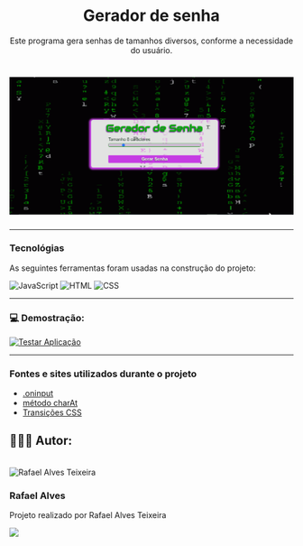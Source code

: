 
<h1 align="center">Gerador de senha</h1>
<p align="center">Este programa gera senhas de tamanhos diversos, conforme a necessidade do usuário.</p>

<h1 align="center">
  <img alt="gerador_senha" title="gerador_senha" src="gerador.gif"/>
</h1>

---
### Tecnológias

As seguintes ferramentas foram usadas na construção do projeto:

![JavaScript](https://img.shields.io/badge/-JavaScript-05122A?style=flat&logo=javascript)
![HTML](https://img.shields.io/badge/-HTML-05122A?style=flat&logo=HTML5)
![CSS](https://img.shields.io/badge/-CSS-05122A?style=flat&logo=CSS3&logoColor=1572B6)

---
### 💻 Demostração:

<a href="https://rafael-alves-teixeira.github.io/Gerador_de_Senha/" target="_blank"><img align="center" alt="Testar Aplicação" src="https://img.shields.io/badge/Clique_aqui_para_testar_a_página-b94f0e?style=flat&logoColor=white"></a>

---

### Fontes e sites utilizados durante o projeto

<ul>
    <li><a href="https:https://developer.mozilla.org/en-US/docs/Web/API/GlobalEventHandlers/oninput" target="_blank">.oninput</a>
    <li><a href="https://developer.mozilla.org/pt-BR/docs/Web/JavaScript/Reference/Global_Objects/String/charAt" target="_blank">método charAt</a>
    <li><a href="https://www.w3schools.com/css/css3_transitions.asp" target="_blank">Transições CSS</a>
</ul>


<h2>👩🏽‍💻 Autor:</h2>
</br>
<img alt="Rafael Alves Teixeira" title="Rafael Alves Teixeira" src="https://github.com/rafael-alves-teixeira.png" height="200" width="200"/>
<h3>Rafael Alves</h3>
<p>Projeto realizado por Rafael Alves Teixeira</p>


<a href="https://www.linkedin.com/in/rafael-alves-teixeira-5262214b/" target="_blank">
<img src="https://img.shields.io/badge/-LinkedIn-05122A?style=for-the-flat&logo=linkedin&logoColor=white" target="_blank"></a>
</div>
